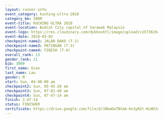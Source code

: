 ```yaml
--- 
layout: runner-info 
event_category: kuching-ultra-2018 
category_km: 30KM 
event-title: KUCHING ULTRA 2018 
event-location: BukCat City capital of Sarawak Malaysia 
event-logo: https://res.cloudinary.com/dykbosktl/image/upload/v1573619473/Logo/kuching-ultra-2018-logo_tlpvm5.png 
event-date: 2018-03-03 
checkpoint-name2: JALAN BAKO (T-2) 
checkpoint-name3: PATINGAN (T-3) 
checkpoint-name4: FINISH (T-4) 
overall_rank: 13
gender_rank: 11
bib: 3009
first_name: Evan
last_name: Lau
gender: M
start: Sun, 04-00-00 am
checkpoint2: Sun, 05-45-20 am
checkpoint3: Sun, 07-02-40 am
checkpoint4: Sun, 07-47-14 am
finish: 3-47-14
status: FINISHER
certificate: https://drive.google.com/file/d/1NbwDw7BCmA-Hx3yKGt-KLWUJn2WvUXJw/view?usp=sharing","CERTIFICATE")
--- 
```

